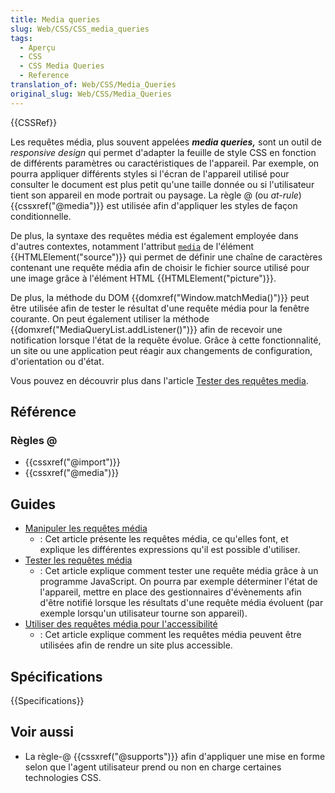 ```yaml
---
title: Media queries
slug: Web/CSS/CSS_media_queries
tags:
  - Aperçu
  - CSS
  - CSS Media Queries
  - Reference
translation_of: Web/CSS/Media_Queries
original_slug: Web/CSS/Media_Queries
---
```


{{CSSRef}}

Les requêtes média, plus souvent appelées **_media queries,_** sont un outil de _responsive design_ qui permet d'adapter la feuille de style CSS en fonction de différents paramètres ou caractéristiques de l'appareil. Par exemple, on pourra appliquer différents styles si l'écran de l'appareil utilisé pour consulter le document est plus petit qu'une taille donnée ou si l'utilisateur tient son appareil en mode portrait ou paysage. La règle @ (ou _at-rule_) {{cssxref("@media")}} est utilisée afin d'appliquer les styles de façon conditionnelle.

De plus, la syntaxe des requêtes média est également employée dans d'autres contextes, notamment l'attribut [`media`](/fr/docs/Web/HTML/Element/source#media) de l'élément {{HTMLElement("source")}} qui permet de définir une chaîne de caractères contenant une requête média afin de choisir le fichier source utilisé pour une image grâce à l'élément HTML {{HTMLElement("picture")}}.

De plus, la méthode du DOM {{domxref("Window.matchMedia()")}} peut être utilisée afin de tester le résultat d'une requête média pour la fenêtre courante. On peut également utiliser la méthode {{domxref("MediaQueryList.addListener()")}} afin de recevoir une notification lorsque l'état de la requête évolue. Grâce à cette fonctionnalité, un site ou une application peut réagir aux changements de configuration, d'orientation ou d'état.

Vous pouvez en découvrir plus dans l'article [Tester des requêtes media](/fr/docs/Web/CSS/Requêtes_média/Tester_les_media_queries).

## Référence

### Règles @

- {{cssxref("@import")}}
- {{cssxref("@media")}}

## Guides

- [Manipuler les requêtes média](/fr/docs/Web/CSS/Media_queries)
  - : Cet article présente les requêtes média, ce qu'elles font, et explique les différentes expressions qu'il est possible d'utiliser.
- [Tester les requêtes média](/fr/docs/Web/CSS/Media_Queries/Testing_media_queries)
  - : Cet article explique comment tester une requête média grâce à un programme JavaScript. On pourra par exemple déterminer l'état de l'appareil, mettre en place des gestionnaires d'évènements afin d'être notifié lorsque les résultats d'une requête média évoluent (par exemple lorsqu'un utilisateur tourne son appareil).
- [Utiliser des requêtes média pour l'accessibilité](/fr/docs/Web/CSS/Media_Queries/Using_Media_Queries_for_Accessibility)
  - : Cet article explique comment les requêtes média peuvent être utilisées afin de rendre un site plus accessible.

## Spécifications

{{Specifications}}

## Voir aussi

- La règle-@ {{cssxref("@supports")}} afin d'appliquer une mise en forme selon que l'agent utilisateur prend ou non en charge certaines technologies CSS.
